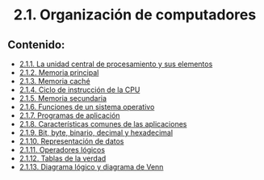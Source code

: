 <h1 align="center">2.1. Organización de computadores
<div align="center">

</div>

## Contenido:

- [2.1.1. La unidad central de procesamiento y sus elementos](#211-la-unidad-central-de-procesamiento-y-sus-elementos)
- [2.1.2. Memoria principal](#212-memoria-principal)
- [2.1.3. Memoria caché](#213-memoria-caché)
- [2.1.4. Ciclo de instrucción de la CPU](#214-ciclo-de-instrucción-de-la-CPU) 
- [2.1.5. Memoria secundaria](#215-memoria-secundaria) 
- [2.1.6. Funciones de un sistema operativo](#216-funciones-de-un-sistema-operativo)
- [2.1.7. Programas de aplicación](#217-programas-de-aplicación)
- [2.1.8. Características comunes de las aplicaciones](#218-características-comunes-de-las-aplicaciones)
- [2.1.9. Bit, byte, binario, decimal y hexadecimal](#219-bit-byte-binario-decimal-y-hexadecimal)
- [2.1.10. Representación de datos](#2110-representación-de-datos)
- [2.1.11. Operadores lógicos](#2111-operadores-lógicos)
- [2.1.12. Tablas de la verdad](#2112-tablas-de-la-verdad)
- [2.1.13. Diagrama lógico y diagrama de Venn](#2113-diagrama-lógico-y-diagrama-de-Venn)
